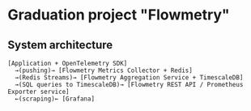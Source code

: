 # Graduation project "Flowmetry"

## System architecture

```
[Application + OpenTelemetry SDK] 
  →(pushing)→ [Flowmetry Metrics Collector + Redis] 
  →(Redis Streams)→ [Flowmetry Aggregation Service + TimescaleDB] 
  →(SQL queries to TimescaleDB)→ [Flowmetry REST API / Prometheus Exporter service] 
  ←(scraping)← [Grafana]
```